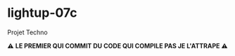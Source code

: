 # lightup-07c

Projet Techno

:warning: <b>LE PREMIER QUI COMMIT DU CODE QUI COMPILE PAS JE L'ATTRAPE </b> :warning:

